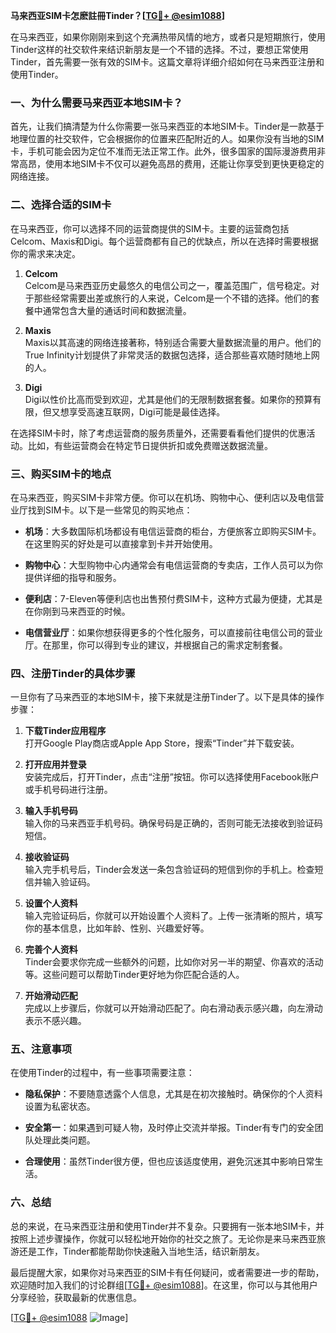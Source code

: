 **马来西亚SIM卡怎麽註冊Tinder？[[TG💪+ @esim1088](https://t.me/s/esim1088)]**

在马来西亚，如果你刚刚来到这个充满热带风情的地方，或者只是短期旅行，使用Tinder这样的社交软件来结识新朋友是一个不错的选择。不过，要想正常使用Tinder，首先需要一张有效的SIM卡。这篇文章将详细介绍如何在马来西亚注册和使用Tinder。

### 一、为什么需要马来西亚本地SIM卡？

首先，让我们搞清楚为什么你需要一张马来西亚的本地SIM卡。Tinder是一款基于地理位置的社交软件，它会根据你的位置来匹配附近的人。如果你没有当地的SIM卡，手机可能会因为定位不准而无法正常工作。此外，很多国家的国际漫游费用非常高昂，使用本地SIM卡不仅可以避免高昂的费用，还能让你享受到更快更稳定的网络连接。

### 二、选择合适的SIM卡

在马来西亚，你可以选择不同的运营商提供的SIM卡。主要的运营商包括Celcom、Maxis和Digi。每个运营商都有自己的优缺点，所以在选择时需要根据你的需求来决定。

1. **Celcom**  
   Celcom是马来西亚历史最悠久的电信公司之一，覆盖范围广，信号稳定。对于那些经常需要出差或旅行的人来说，Celcom是一个不错的选择。他们的套餐中通常包含大量的通话时间和数据流量。

2. **Maxis**  
   Maxis以其高速的网络连接著称，特别适合需要大量数据流量的用户。他们的True Infinity计划提供了非常灵活的数据包选择，适合那些喜欢随时随地上网的人。

3. **Digi**  
   Digi以性价比高而受到欢迎，尤其是他们的无限制数据套餐。如果你的预算有限，但又想享受高速互联网，Digi可能是最佳选择。

在选择SIM卡时，除了考虑运营商的服务质量外，还需要看看他们提供的优惠活动。比如，有些运营商会在特定节日提供折扣或免费赠送数据流量。

### 三、购买SIM卡的地点

在马来西亚，购买SIM卡非常方便。你可以在机场、购物中心、便利店以及电信营业厅找到SIM卡。以下是一些常见的购买地点：

- **机场**：大多数国际机场都设有电信运营商的柜台，方便旅客立即购买SIM卡。在这里购买的好处是可以直接拿到卡并开始使用。
  
- **购物中心**：大型购物中心内通常会有电信运营商的专卖店，工作人员可以为你提供详细的指导和服务。

- **便利店**：7-Eleven等便利店也出售预付费SIM卡，这种方式最为便捷，尤其是在你刚到马来西亚的时候。

- **电信营业厅**：如果你想获得更多的个性化服务，可以直接前往电信公司的营业厅。在那里，你可以得到专业的建议，并根据自己的需求定制套餐。

### 四、注册Tinder的具体步骤

一旦你有了马来西亚的本地SIM卡，接下来就是注册Tinder了。以下是具体的操作步骤：

1. **下载Tinder应用程序**  
   打开Google Play商店或Apple App Store，搜索“Tinder”并下载安装。

2. **打开应用并登录**  
   安装完成后，打开Tinder，点击“注册”按钮。你可以选择使用Facebook账户或手机号码进行注册。

3. **输入手机号码**  
   输入你的马来西亚手机号码。确保号码是正确的，否则可能无法接收到验证码短信。

4. **接收验证码**  
   输入完手机号后，Tinder会发送一条包含验证码的短信到你的手机上。检查短信并输入验证码。

5. **设置个人资料**  
   输入完验证码后，你就可以开始设置个人资料了。上传一张清晰的照片，填写你的基本信息，比如年龄、性别、兴趣爱好等。

6. **完善个人资料**  
   Tinder会要求你完成一些额外的问题，比如你对另一半的期望、你喜欢的活动等。这些问题可以帮助Tinder更好地为你匹配合适的人。

7. **开始滑动匹配**  
   完成以上步骤后，你就可以开始滑动匹配了。向右滑动表示感兴趣，向左滑动表示不感兴趣。

### 五、注意事项

在使用Tinder的过程中，有一些事项需要注意：

- **隐私保护**：不要随意透露个人信息，尤其是在初次接触时。确保你的个人资料设置为私密状态。

- **安全第一**：如果遇到可疑人物，及时停止交流并举报。Tinder有专门的安全团队处理此类问题。

- **合理使用**：虽然Tinder很方便，但也应该适度使用，避免沉迷其中影响日常生活。

### 六、总结

总的来说，在马来西亚注册和使用Tinder并不复杂。只要拥有一张本地SIM卡，并按照上述步骤操作，你就可以轻松地开始你的社交之旅了。无论你是来马来西亚旅游还是工作，Tinder都能帮助你快速融入当地生活，结识新朋友。

最后提醒大家，如果你对马来西亚的SIM卡有任何疑问，或者需要进一步的帮助，欢迎随时加入我们的讨论群组[[TG💪+ @esim1088](https://t.me/s/esim1088)]。在这里，你可以与其他用户分享经验，获取最新的优惠信息。

[[TG💪+ @esim1088](https://t.me/s/esim1088) ![Image](https://i.postimg.cc/4NQfJmqS/Snipaste-2025-05-13-00-14-12.png)]